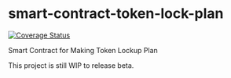 # smart-contract-token-lock-plan
[![Coverage Status](https://coveralls.io/repos/github/pemassi/smart-contract-token-lock-plan/badge.svg)](https://coveralls.io/github/pemassi/smart-contract-token-lock-plan)

Smart Contract for Making Token Lockup Plan

This project is still WIP to release beta.
